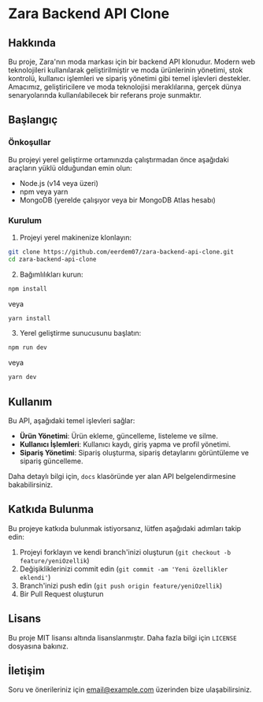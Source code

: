 # Zara Backend API Clone

## Hakkında

Bu proje, Zara'nın moda markası için bir backend API klonudur. Modern web teknolojileri kullanılarak geliştirilmiştir ve moda ürünlerinin yönetimi, stok kontrolü, kullanıcı işlemleri ve sipariş yönetimi gibi temel işlevleri destekler. Amacımız, geliştiricilere ve moda teknolojisi meraklılarına, gerçek dünya senaryolarında kullanılabilecek bir referans proje sunmaktır.

## Başlangıç

### Önkoşullar

Bu projeyi yerel geliştirme ortamınızda çalıştırmadan önce aşağıdaki araçların yüklü olduğundan emin olun:

- Node.js (v14 veya üzeri)
- npm veya yarn
- MongoDB (yerelde çalışıyor veya bir MongoDB Atlas hesabı)

### Kurulum

1. Projeyi yerel makinenize klonlayın:

```bash
git clone https://github.com/eerdem07/zara-backend-api-clone.git
cd zara-backend-api-clone
```

2. Bağımlılıkları kurun:

```bash
npm install
```

veya

```bash
yarn install
```

3. Yerel geliştirme sunucusunu başlatın:

```bash
npm run dev
```

veya

```bash
yarn dev
```

## Kullanım

Bu API, aşağıdaki temel işlevleri sağlar:

- **Ürün Yönetimi**: Ürün ekleme, güncelleme, listeleme ve silme.
- **Kullanıcı İşlemleri**: Kullanıcı kaydı, giriş yapma ve profil yönetimi.
- **Sipariş Yönetimi**: Sipariş oluşturma, sipariş detaylarını görüntüleme ve sipariş güncelleme.

Daha detaylı bilgi için, `docs` klasöründe yer alan API belgelendirmesine bakabilirsiniz.

## Katkıda Bulunma

Bu projeye katkıda bulunmak istiyorsanız, lütfen aşağıdaki adımları takip edin:

1. Projeyi forklayın ve kendi branch'inizi oluşturun (`git checkout -b feature/yeniOzellik`)
2. Değişikliklerinizi commit edin (`git commit -am 'Yeni özellikler eklendi'`)
3. Branch'inizi push edin (`git push origin feature/yeniOzellik`)
4. Bir Pull Request oluşturun

## Lisans

Bu proje MIT lisansı altında lisanslanmıştır. Daha fazla bilgi için `LICENSE` dosyasına bakınız.

## İletişim

Soru ve önerileriniz için [email@example.com](mailto:email@example.com) üzerinden bize ulaşabilirsiniz.
